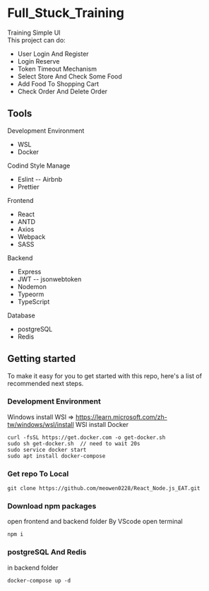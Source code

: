 # Full_Stuck_Training

Training Simple UI  
This project can do:
- User Login And Register
- Login Reserve
- Token Timeout Mechanism
- Select Store And Check Some Food
- Add Food To Shopping Cart
- Check Order And Delete Order

## Tools
Development Environment
- WSL
- Docker

Codind Style Manage
- Eslint
-- Airbnb
- Prettier

Frontend
- React
- ANTD
- Axios
- Webpack
- SASS

Backend
- Express
- JWT
-- jsonwebtoken
- Nodemon
- Typeorm
- TypeScript

Database
- postgreSQL
- Redis

## Getting started

To make it easy for you to get started with this repo, here's a list of recommended next steps.

### Development Environment
Windows install WSl => https://learn.microsoft.com/zh-tw/windows/wsl/install
WSl install Docker
```
curl -fsSL https://get.docker.com -o get-docker.sh
sudo sh get-docker.sh  // need to wait 20s
sudo service docker start
sudo apt install docker-compose
```

### Get repo To Local
```
git clone https://github.com/meowen0228/React_Node.js_EAT.git
```
### Download npm packages
open frontend and backend folder By VScode
open terminal
```
npm i
```

###  postgreSQL And Redis
in backend folder
```
docker-compose up -d
```

